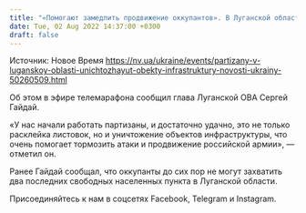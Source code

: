```yaml
---
title: "«Помогают замедлить продвижение оккупантов». В Луганской области партизаны уничтожают объекты инфраструктуры — Гайдай"
date: Tue, 02 Aug 2022 14:37:00 +0300
draft: false
---
```

Источник: Новое Время https://nv.ua/ukraine/events/partizany-v-luganskoy-oblasti-unichtozhayut-obekty-infrastruktury-novosti-ukrainy-50260509.html


Об этом в эфире телемарафона сообщил глава Луганской ОВА Сергей Гайдай.

«У нас начали работать партизаны, и достаточно удачно, это не только расклейка листовок, но и уничтожение объектов инфраструктуры, что очень помогает тормозить атаки и продвижение российской армии», — отметил он.

Ранее Гайдай сообщал, что оккупанты до сих пор не могут захватить два последних свободных населенных пункта в Луганской области.

Присоединяйтесь к нам в соцсетях Facebook, Telegram и Instagram.
